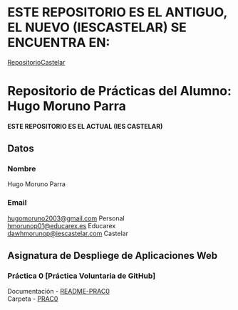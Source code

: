 # ESTE REPOSITORIO ES EL ANTIGUO, EL NUEVO (IESCASTELAR) SE ENCUENTRA EN:

[RepositorioCastelar](https://github.com/hugomorunocastelar/DEAPW-Hugo-Moruno)

# Repositorio de Prácticas del Alumno: Hugo Moruno Parra
#### ESTE REPOSITORIO ES EL ACTUAL (IES CASTELAR)

## Datos

### Nombre

Hugo Moruno Parra

### Email

<hugomoruno2003@gmail.com> Personal  
<hmorunop01@educarex.es> Educarex  
<dawhmorunop@iescastelar.com> Castelar  

## Asignatura de Despliege de Aplicaciones Web

### Práctica 0 [Práctica Voluntaria de GitHub]

Documentación - [README-PRAC0](uth0/README.md)  
Carpeta - [PRAC0](uth0/)
